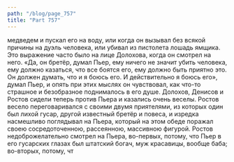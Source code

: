 ```yaml
---
path: "/blog/page_757"
title: "Part 757"
---
```


медведем и пускал его на воду, или когда он вызывал без всякой причины на дуэль человека, или убивал из пистолета лошадь ямщика. Это выражение часто было на лице Долохова, когда он смотрел на него. «Да, он бретёр, думал Пьер, ему ничего не значит убить человека, ему должно казаться, что все боятся его, ему должно быть приятно это. Он должен думать, что и я боюсь его. И действительно я боюсь его», думал Пьер, и опять при этих мыслях он чувствовал, как что-то страшное и безобразное поднималось в его душе. Долохов, Денисов и Ростов сидели теперь против Пьера и казались очень веселы. Ростов весело переговаривался с своими двумя приятелями, из которых один был лихой гусар, другой известный бретёр и повеса, и изредка насмешливо поглядывал на Пьера, который на этом обеде поражал своею сосредоточенною, рассеянною, массивною фигурой. Ростов недоброжелательно смотрел на Пьера, во-первых, потому, что Пьер в его гусарских глазах был штатский богач, муж красавицы, вообще баба; во-вторых, потому, чт
